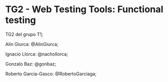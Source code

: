# TG2 - Web Testing Tools: Functional testing
 
TG2 del grupo T1;

Alin Giurca: @AlinGiurca;

Ignacio Llorca: @nachollorca;

Gonzalo Baz: @gonbaz;

Roberto García-Gasco: @RobertoGarciaga;
